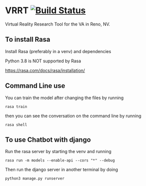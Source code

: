 # VRRT [![Build Status](https://travis-ci.com/emilyngodby/VRRT-admin-only.svg?branch=master)](https://travis-ci.com/emilyngodby/VRRT-admin-only)
Virtual Reality Research Tool for the VA in Reno, NV.
## To install Rasa
Install Rasa (preferably in a venv) and dependencies

Python 3.8 is NOT supported by Rasa

https://rasa.com/docs/rasa/installation/

## Command Line use
You can train the model after changing the files by running

`rasa train`

then you can see the conversation on the command line by running

`rasa shell`


## To use Chatbot with django
Run the rasa server by starting the venv and running 

`rasa run -m models --enable-api --cors "*" --debug `

Then run the django server in another terminal by doing

`python3 manage.py runserver`
